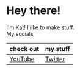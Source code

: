# Hey there!
I'm Kat! I like to make stuff.
<br>My socials

check out|my stuff
----|----
[YouTube](https://youtube.com/datkat21)|[Twitter](https://twitter.com/datkat22)
